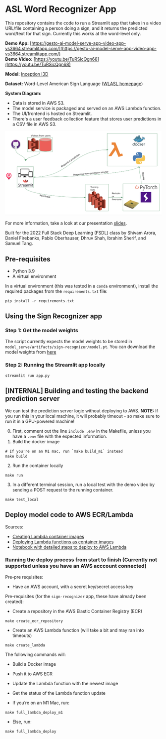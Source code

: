 # ASL Word Recognizer App

This repository contains the code to run a Streamlit app that takes in a video URL/file containing a person doing a sign, and it returns the predicted word/text for that sign. Currently this works at the word-level only. 

**Demo App:** [https://gesto-ai-model-serve-app-video-app-vs3664.streamlitapp.com/](https://gesto-ai-model-serve-app-video-app-vs3664.streamlitapp.com/)  
**Demo Video:** [https://youtu.be/TuRSicQgn68](https://youtu.be/TuRSicQgn68)  

**Model:** [Inception I3D](https://github.com/deepmind/kinetics-i3d)

**Dataset:** Word-Level American Sign Language ([WLASL homepage](https://dxli94.github.io/WLASL/))

**System Diagram:**

- Data is stored in AWS S3.
- The model service is packaged and served on an AWS Lambda function.
- The UI/frontend is hosted on Streamlit.
- There's a user feedback collection feature that stores user predictions in a CSV file in AWS S3.

![system diagram](media/system_diagram.png)

For more information, take a look at our presentation [slides](https://docs.google.com/presentation/d/1CiP4QLu5_bdibrZnjJygrSOjV-iFaqD7irHi4fD6CJc/edit?usp=sharing).

Built for the 2022 Full Stack Deep Learning (FSDL) class by Shivam Arora, Daniel Firebanks, Pablo Oberhauser, Dhruv Shah, Ibrahim Sherif, and Samuel Tang. 

## Pre-requisites

- Python 3.9
- A virtual environment

In a virtual environment (this was tested in a `conda` environment), install the required packages from the `requirements.txt` file:
```
pip install -r requirements.txt
```

## Using the Sign Recognizer app

### Step 1: Get the model weights

The script currently expects the model weights to be stored in `model_serve/artifacts/sign-recognizer/model.pt`. You can download the model weights from [here](https://drive.google.com/file/d/1KVGkt-A3mRBC4Nu3Vty7uhOqr87tydwB/view?usp=sharing)


### Step 2: Running the Streamlit app locally

```
streamlit run app.py
```

## [INTERNAL] Building and testing the backend prediction server
We can test the prediction server logic without deploying to AWS. **NOTE:** If you run this in your local machine, it will probably timeout - so make sure to run it in a GPU-powered machine!

0. First, comment out the line `include .env` in the Makefile, unless you have a `.env` file with the expected information.
1. Build the docker image
```
# If you're on an M1 mac, run `make build_m1` instead
make build
```
2. Run the container locally
```
make run
```
3. In a different terminal session, run a local test with the demo video by sending a POST request to the running container.

```
make test_local
```

## Deploy model code to AWS ECR/Lambda

Sources: 
- [Creating Lambda container images](https://docs.aws.amazon.com/lambda/latest/dg/images-create.html)
- [Deploying Lambda functions as container images](https://docs.aws.amazon.com/lambda/latest/dg/gettingstarted-images.html)
- [Notebook with detailed steps to deploy to AWS Lambda](https://github.com/full-stack-deep-learning/fsdl-text-recognizer-2022/blob/main/notebooks/lab99_serverless_aws.ipynb)

### Running the deploy process from start to finish (Currently not supported unless you have an AWS acccount connected)

Pre-pre requisites:
- Have an AWS account, with a secret key/secret access key

Pre-requisites (for the `sign-recognizer` app, these have already been created):
- Create a repository in the AWS Elastic Container Registry (ECR)
```
make create_ecr_repository
```
- Create an AWS Lambda function (will take a bit and may ran into timeouts)
```
make create_lambda
```

The following commands will:
- Build a Docker image
- Push it to AWS ECR
- Update the Lambda function with the newest image
- Get the status of the Lambda function update


- If you’re on an M1 Mac, run:
```
make full_lambda_deploy_m1
```
- Else, run:
```
make full_lambda_deploy
```
